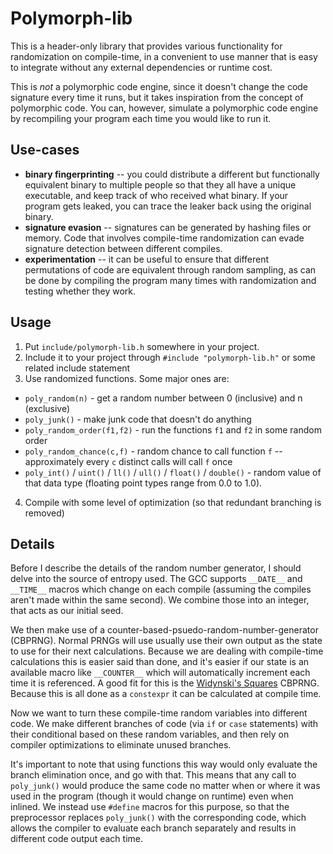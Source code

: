 # Polymorph-lib

This is a header-only library that provides various functionality for randomization on compile-time, in a convenient to use manner that is easy to integrate without any external dependencies or runtime cost.

This is *not* a polymorphic code engine, since it doesn't change the code signature every time it runs, but it takes inspiration from the concept of polymorphic code. You can, however, simulate a polymorphic code engine by recompiling your program each time you would like to run it.

## Use-cases

* **binary fingerprinting** -- you could distribute a different but functionally equivalent binary to multiple people so that they all have a unique executable, and keep track of who received what binary. If your program gets leaked, you can trace the leaker back using the original binary.
* **signature evasion** -- signatures can be generated by hashing files or memory. Code that involves compile-time randomization can evade signature detection between different compiles.
* **experimentation** -- it can be useful to ensure that different permutations of code are equivalent through random sampling, as can be done by compiling the program many times with randomization and testing whether they work.

## Usage

1. Put `include/polymorph-lib.h` somewhere in your project.
2. Include it to your project through `#include "polymorph-lib.h"` or some related include statement
3. Use randomized functions. Some major ones are:
- `poly_random(n)` - get a random number between 0 (inclusive) and n (exclusive)
- `poly_junk()` - make junk code that doesn't do anything
- `poly_random_order(f1,f2)` - run the functions `f1` and `f2` in some random order
- `poly_random_chance(c,f)` - random chance to call function `f` -- approximately every `c` distinct calls will call `f` once
- `poly_int()` / `uint()` / `ll()` / `ull()` / `float()` / `double()` - random value of that data type (floating point types range from 0.0 to 1.0).
4. Compile with some level of optimization (so that redundant branching is removed)

## Details

Before I describe the details of the random number generator, I should delve into the source of entropy used. The GCC supports `__DATE__` and `__TIME__` macros which change on each compile (assuming the compiles aren't made within the same second). We combine those into an integer, that acts as our initial seed.

We then make use of a counter-based-psuedo-random-number-generator (CBPRNG). Normal PRNGs will use usually use their own output as the state to use for their next calculations. Because we are dealing with compile-time calculations this is easier said than done, and it's easier if our state is an available macro like `__COUNTER__` which will automatically increment each time it is referenced. A good fit for this is the [Widynski's Squares](https://arxiv.org/abs/2004.06278) CBPRNG. Because this is all done as a `constexpr` it can be calculated at compile time.

Now we want to turn these compile-time random variables into different code. We make different branches of code (via `if` or `case` statements) with their conditional based on these random variables, and then rely on compiler optimizations to eliminate unused branches.

It's important to note that using functions this way would only evaluate the branch elimination once, and go with that. This means that any call to `poly_junk()` would produce the same code no matter when or where it was used in the program (though it would change on runtime) even when inlined. We instead use `#define` macros for this purpose, so that the preprocessor replaces `poly_junk()` with the corresponding code, which allows the compiler to evaluate each branch separately and results in different code output each time.
